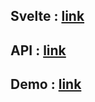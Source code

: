 ## Svelte : [link](https://svelte.dev/)

## API : [link](https://node-hnapi.herokuapp.com/)

## Demo : [link](https://svelte-hackernews.netlify.app/)
